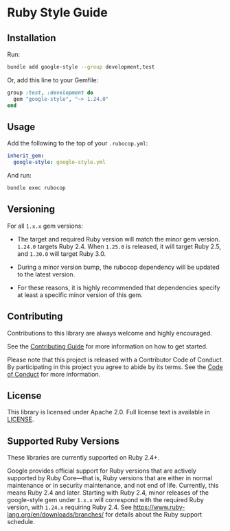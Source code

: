 # Ruby Style Guide

## Installation

Run:

```bash
bundle add google-style --group development,test
```

Or, add this line to your Gemfile:

```ruby
group :test, :development do
  gem "google-style", "~> 1.24.0"
end
```

## Usage

Add the following to the top of your `.rubocop.yml`:

```yaml
inherit_gem:
  google-style: google-style.yml
```

And run:

```bash
bundle exec rubocop
```

## Versioning

For all `1.x.x` gem versions:

- The target and required Ruby version will match the minor gem version. `1.24.0` targets Ruby 2.4. When `1.25.0` is released, it will target Ruby 2.5, and `1.30.0` will target Ruby 3.0.

- During a minor version bump, the rubocop dependency will be updated to the latest version.

- For these reasons, it is highly recommended that dependencies specify at least a specific minor version of this gem.

## Contributing

Contributions to this library are always welcome and highly encouraged.

See the [Contributing
Guide](CONTRIBUTING.md)
for more information on how to get started.

Please note that this project is released with a Contributor Code of Conduct. By
participating in this project you agree to abide by its terms. See the [Code of
Conduct](CODE_OF_CONDUCT.md)
for more information.

## License

This library is licensed under Apache 2.0. Full license text is available in
[LICENSE](LICENSE).

## Supported Ruby Versions

These libraries are currently supported on Ruby 2.4+.

Google provides official support for Ruby versions that are actively supported
by Ruby Core—that is, Ruby versions that are either in normal maintenance or
in security maintenance, and not end of life. Currently, this means Ruby 2.4
and later. Starting with Ruby 2.4, minor releases of the google-style gem under
`1.x.x` will correspond with the required Ruby version, with `1.24.x` requiring
Ruby 2.4.
See https://www.ruby-lang.org/en/downloads/branches/ for details about the Ruby support schedule.
